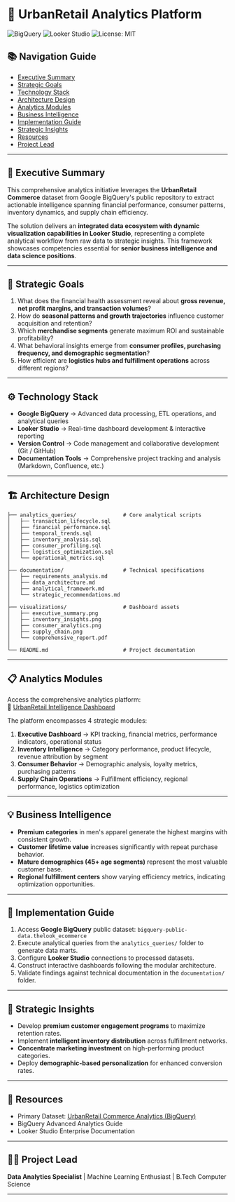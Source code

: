 # 🏬 UrbanRetail Analytics Platform

![BigQuery](https://img.shields.io/badge/Google%20BigQuery-Analytics-blue?logo=googlebigquery)
![Looker Studio](https://img.shields.io/badge/Looker%20Studio-Dashboards-orange?logo=looker)
![License: MIT](https://img.shields.io/badge/License-MIT-green)

## 📚 Navigation Guide
- [Executive Summary](#-executive-summary)  
- [Strategic Goals](#-strategic-goals)  
- [Technology Stack](#-technology-stack)  
- [Architecture Design](#-architecture-design)  
- [Analytics Modules](#-analytics-modules)  
- [Business Intelligence](#-business-intelligence)  
- [Implementation Guide](#-implementation-guide)  
- [Strategic Insights](#-strategic-insights)  
- [Resources](#-resources)  
- [Project Lead](#-project-lead)

---

## 🎯 Executive Summary
This comprehensive analytics initiative leverages the **UrbanRetail Commerce** dataset from Google BigQuery's public repository to extract actionable intelligence spanning financial performance, consumer patterns, inventory dynamics, and supply chain efficiency.

The solution delivers an **integrated data ecosystem with dynamic visualization capabilities in Looker Studio**, representing a complete analytical workflow from raw data to strategic insights. This framework showcases competencies essential for **senior business intelligence and data science positions**.

---

## 🚀 Strategic Goals
1. What does the financial health assessment reveal about **gross revenue, net profit margins, and transaction volumes**?  
2. How do **seasonal patterns and growth trajectories** influence customer acquisition and retention?  
3. Which **merchandise segments** generate maximum ROI and sustainable profitability?  
4. What behavioral insights emerge from **consumer profiles, purchasing frequency, and demographic segmentation**?  
5. How efficient are **logistics hubs and fulfillment operations** across different regions?

---

## ⚙️ Technology Stack
- **Google BigQuery** → Advanced data processing, ETL operations, and analytical queries  
- **Looker Studio** → Real-time dashboard development & interactive reporting  
- **Version Control** → Code management and collaborative development (Git / GitHub)  
- **Documentation Tools** → Comprehensive project tracking and analysis (Markdown, Confluence, etc.)

---

## 🏗️ Architecture Design
```
├── analytics_queries/               # Core analytical scripts
│   ├── transaction_lifecycle.sql
│   ├── financial_performance.sql
│   ├── temporal_trends.sql
│   ├── inventory_analysis.sql
│   ├── consumer_profiling.sql
│   ├── logistics_optimization.sql
│   └── operational_metrics.sql
│
├── documentation/                   # Technical specifications
│   ├── requirements_analysis.md
│   ├── data_architecture.md
│   ├── analytical_framework.md
│   └── strategic_recommendations.md
│
├── visualizations/                  # Dashboard assets
│   ├── executive_summary.png
│   ├── inventory_insights.png
│   ├── consumer_analytics.png
│   ├── supply_chain.png
│   └── comprehensive_report.pdf
│
└── README.md                        # Project documentation
```

---

## 📋 Analytics Modules
Access the comprehensive analytics platform:  
🔗 [UrbanRetail Intelligence Dashboard](https://lookerstudio.google.com/s/analytical_platform_2025)

The platform encompasses 4 strategic modules:  
1. **Executive Dashboard** → KPI tracking, financial metrics, performance indicators, operational status  
2. **Inventory Intelligence** → Category performance, product lifecycle, revenue attribution by segment  
3. **Consumer Behavior** → Demographic analysis, loyalty metrics, purchasing patterns  
4. **Supply Chain Operations** → Fulfillment efficiency, regional performance, logistics optimization

---

## 💡 Business Intelligence
- **Premium categories** in men's apparel generate the highest margins with consistent growth.  
- **Customer lifetime value** increases significantly with repeat purchase behavior.  
- **Mature demographics (45+ age segments)** represent the most valuable customer base.  
- **Regional fulfillment centers** show varying efficiency metrics, indicating optimization opportunities.

---

## 🔧 Implementation Guide
1. Access **Google BigQuery** public dataset: `bigquery-public-data.thelook_ecommerce`  
2. Execute analytical queries from the `analytics_queries/` folder to generate data marts.  
3. Configure **Looker Studio** connections to processed datasets.  
4. Construct interactive dashboards following the modular architecture.  
5. Validate findings against technical documentation in the `documentation/` folder.

---

## 🎯 Strategic Insights
- Develop **premium customer engagement programs** to maximize retention rates.  
- Implement **intelligent inventory distribution** across fulfillment networks.  
- **Concentrate marketing investment** on high-performing product categories.  
- Deploy **demographic-based personalization** for enhanced conversion rates.

---

## 📖 Resources
- Primary Dataset: [UrbanRetail Commerce Analytics (BigQuery)](https://console.cloud.google.com/marketplace/details/bigquery-public-data/thelook-ecommerce)  
- BigQuery Advanced Analytics Guide  
- Looker Studio Enterprise Documentation

---

## 👨‍💻 Project Lead
**Data Analytics Specialist** | Machine Learning Enthusiast | B.Tech Computer Science

---

